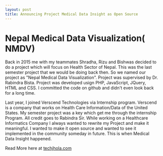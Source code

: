 ```yaml
---
layout: post
title: Announcing Project Medical Data Insight as Open Source
---
```


# Nepal Medical Data Visualization( NMDV)

Back in 2015 me with my teammates Shradha, Rizu and Bishwas decided to do a project which will focus on Health Sector of Nepal. This was the last semester project that we would be doing back then. So we named our project as "Nepal Medical Data Visualization". Project was supervised by Dr. Rabindra Bista. Project was developed usign PHP, JavaScript, JQuery, HTML and CSS. I committed the code on github and didn't even look back for a long time.

Last year, I joined Verscend Technologies via Internship program. Verscend  is a company that works on Health Care Information/Data of the United States. My semester project was a key which get me through the internship Program. All credit goes to Rabindra Sir. While working on a Healthcare Informatics Company I always wanted to rewrite my Project and make it meaningful. I wanted to make it open source and wanted to see it implemented in the community someday in future. This is when Medical Data Insight happened.

Read More here at [techjhola.com](https://www.techjhola.com/2017/09/call-for-contributing-in-open-source-project.html)